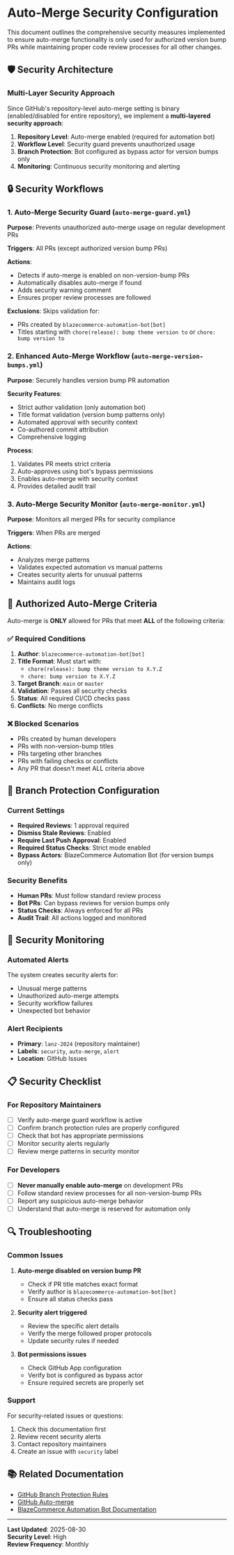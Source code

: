 # Auto-Merge Security Configuration

This document outlines the comprehensive security measures implemented to ensure auto-merge functionality is only used for authorized version bump PRs while maintaining proper code review processes for all other changes.

## 🛡️ Security Architecture

### Multi-Layer Security Approach

Since GitHub's repository-level auto-merge setting is binary (enabled/disabled for entire repository), we implement a **multi-layered security approach**:

1. **Repository Level**: Auto-merge enabled (required for automation bot)
2. **Workflow Level**: Security guard prevents unauthorized usage
3. **Branch Protection**: Bot configured as bypass actor for version bumps only
4. **Monitoring**: Continuous security monitoring and alerting

## 🔒 Security Workflows

### 1. Auto-Merge Security Guard (`auto-merge-guard.yml`)

**Purpose**: Prevents unauthorized auto-merge usage on regular development PRs

**Triggers**: All PRs (except authorized version bump PRs)

**Actions**:
- Detects if auto-merge is enabled on non-version-bump PRs
- Automatically disables auto-merge if found
- Adds security warning comment
- Ensures proper review processes are followed

**Exclusions**: Skips validation for:
- PRs created by `blazecommerce-automation-bot[bot]`
- Titles starting with `chore(release): bump theme version to` or `chore: bump version to`

### 2. Enhanced Auto-Merge Workflow (`auto-merge-version-bumps.yml`)

**Purpose**: Securely handles version bump PR automation

**Security Features**:
- Strict author validation (only automation bot)
- Title format validation (version bump patterns only)
- Automated approval with security context
- Co-authored commit attribution
- Comprehensive logging

**Process**:
1. Validates PR meets strict criteria
2. Auto-approves using bot's bypass permissions
3. Enables auto-merge with security context
4. Provides detailed audit trail

### 3. Auto-Merge Security Monitor (`auto-merge-monitor.yml`)

**Purpose**: Monitors all merged PRs for security compliance

**Triggers**: When PRs are merged

**Actions**:
- Analyzes merge patterns
- Validates expected automation vs manual patterns
- Creates security alerts for unusual patterns
- Maintains audit logs

## 🎯 Authorized Auto-Merge Criteria

Auto-merge is **ONLY** allowed for PRs that meet **ALL** of the following criteria:

### ✅ Required Conditions

1. **Author**: `blazecommerce-automation-bot[bot]`
2. **Title Format**: Must start with:
   - `chore(release): bump theme version to X.Y.Z`
   - `chore: bump version to X.Y.Z`
3. **Target Branch**: `main` or `master`
4. **Validation**: Passes all security checks
5. **Status**: All required CI/CD checks pass
6. **Conflicts**: No merge conflicts

### ❌ Blocked Scenarios

- PRs created by human developers
- PRs with non-version-bump titles
- PRs targeting other branches
- PRs with failing checks or conflicts
- Any PR that doesn't meet ALL criteria above

## 🔧 Branch Protection Configuration

### Current Settings

- **Required Reviews**: 1 approval required
- **Dismiss Stale Reviews**: Enabled
- **Require Last Push Approval**: Enabled
- **Required Status Checks**: Strict mode enabled
- **Bypass Actors**: BlazeCommerce Automation Bot (for version bumps only)

### Security Benefits

- **Human PRs**: Must follow standard review process
- **Bot PRs**: Can bypass reviews for version bumps only
- **Status Checks**: Always enforced for all PRs
- **Audit Trail**: All actions logged and monitored

## 🚨 Security Monitoring

### Automated Alerts

The system creates security alerts for:

- Unusual merge patterns
- Unauthorized auto-merge attempts
- Security workflow failures
- Unexpected bot behavior

### Alert Recipients

- **Primary**: `lanz-2024` (repository maintainer)
- **Labels**: `security`, `auto-merge`, `alert`
- **Location**: GitHub Issues

## 📋 Security Checklist

### For Repository Maintainers

- [ ] Verify auto-merge guard workflow is active
- [ ] Confirm branch protection rules are properly configured
- [ ] Check that bot has appropriate permissions
- [ ] Monitor security alerts regularly
- [ ] Review merge patterns in security monitor

### For Developers

- [ ] **Never manually enable auto-merge** on development PRs
- [ ] Follow standard review processes for all non-version-bump PRs
- [ ] Report any suspicious auto-merge behavior
- [ ] Understand that auto-merge is reserved for automation only

## 🔍 Troubleshooting

### Common Issues

1. **Auto-merge disabled on version bump PR**
   - Check if PR title matches exact format
   - Verify author is `blazecommerce-automation-bot[bot]`
   - Ensure all status checks pass

2. **Security alert triggered**
   - Review the specific alert details
   - Verify the merge followed proper protocols
   - Update security rules if needed

3. **Bot permissions issues**
   - Check GitHub App configuration
   - Verify bot is configured as bypass actor
   - Ensure required secrets are properly set

### Support

For security-related issues or questions:
1. Check this documentation first
2. Review recent security alerts
3. Contact repository maintainers
4. Create an issue with `security` label

## 📚 Related Documentation

- [GitHub Branch Protection Rules](https://docs.github.com/en/repositories/configuring-branches-and-merges-in-your-repository/defining-the-mergeability-of-pull-requests/about-protected-branches)
- [GitHub Auto-merge](https://docs.github.com/en/pull-requests/collaborating-with-pull-requests/incorporating-changes-from-a-pull-request/automatically-merging-a-pull-request)
- [BlazeCommerce Automation Bot Documentation](../README.md)

---

**Last Updated**: 2025-08-30  
**Security Level**: High  
**Review Frequency**: Monthly

